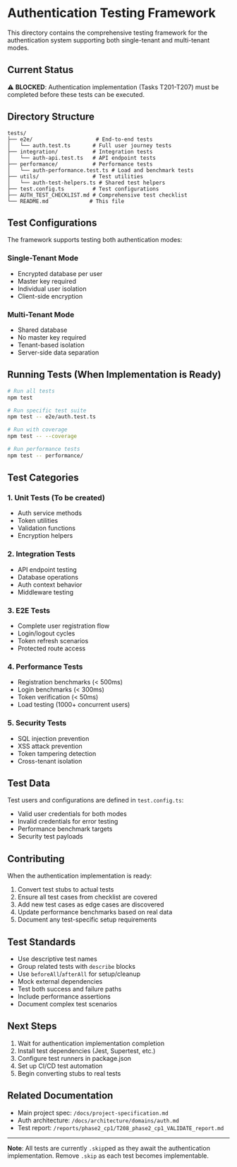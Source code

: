 # Authentication Testing Framework

This directory contains the comprehensive testing framework for the authentication system supporting both single-tenant and multi-tenant modes.

## Current Status

⚠️ **BLOCKED**: Authentication implementation (Tasks T201-T207) must be completed before these tests can be executed.

## Directory Structure

```
tests/
├── e2e/                    # End-to-end tests
│   └── auth.test.ts       # Full user journey tests
├── integration/           # Integration tests  
│   └── auth-api.test.ts   # API endpoint tests
├── performance/           # Performance tests
│   └── auth-performance.test.ts # Load and benchmark tests
├── utils/                 # Test utilities
│   └── auth-test-helpers.ts # Shared test helpers
├── test.config.ts         # Test configurations
├── AUTH_TEST_CHECKLIST.md # Comprehensive test checklist
└── README.md             # This file
```

## Test Configurations

The framework supports testing both authentication modes:

### Single-Tenant Mode
- Encrypted database per user
- Master key required
- Individual user isolation
- Client-side encryption

### Multi-Tenant Mode  
- Shared database
- No master key required
- Tenant-based isolation
- Server-side data separation

## Running Tests (When Implementation is Ready)

```bash
# Run all tests
npm test

# Run specific test suite
npm test -- e2e/auth.test.ts

# Run with coverage
npm test -- --coverage

# Run performance tests
npm test -- performance/
```

## Test Categories

### 1. Unit Tests (To be created)
- Auth service methods
- Token utilities
- Validation functions
- Encryption helpers

### 2. Integration Tests
- API endpoint testing
- Database operations
- Auth context behavior
- Middleware testing

### 3. E2E Tests
- Complete user registration flow
- Login/logout cycles
- Token refresh scenarios
- Protected route access

### 4. Performance Tests
- Registration benchmarks (< 500ms)
- Login benchmarks (< 300ms)
- Token verification (< 50ms)
- Load testing (1000+ concurrent users)

### 5. Security Tests
- SQL injection prevention
- XSS attack prevention
- Token tampering detection
- Cross-tenant isolation

## Test Data

Test users and configurations are defined in `test.config.ts`:
- Valid user credentials for both modes
- Invalid credentials for error testing
- Performance benchmark targets
- Security test payloads

## Contributing

When the authentication implementation is ready:

1. Convert test stubs to actual tests
2. Ensure all test cases from checklist are covered
3. Add new test cases as edge cases are discovered
4. Update performance benchmarks based on real data
5. Document any test-specific setup requirements

## Test Standards

- Use descriptive test names
- Group related tests with `describe` blocks
- Use `beforeAll`/`afterAll` for setup/cleanup
- Mock external dependencies
- Test both success and failure paths
- Include performance assertions
- Document complex test scenarios

## Next Steps

1. Wait for authentication implementation completion
2. Install test dependencies (Jest, Supertest, etc.)
3. Configure test runners in package.json
4. Set up CI/CD test automation
5. Begin converting stubs to real tests

## Related Documentation

- Main project spec: `/docs/project-specification.md`
- Auth architecture: `/docs/architecture/domains/auth.md`
- Test report: `/reports/phase2_cp1/T208_phase2_cp1_VALIDATE_report.md`

---

**Note**: All tests are currently `.skip`ped as they await the authentication implementation. Remove `.skip` as each test becomes implementable.